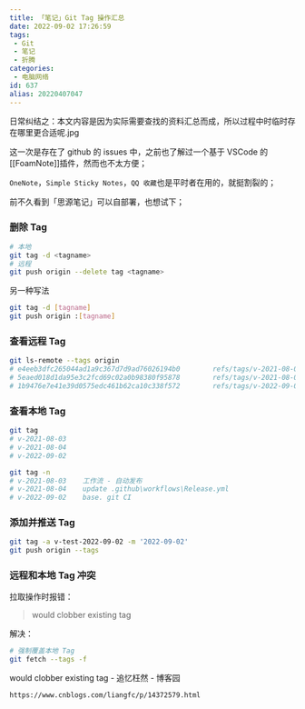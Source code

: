 ```yaml
---
title: 「笔记」Git Tag 操作汇总
date: 2022-09-02 17:26:59
tags:
 - Git
 - 笔记
 - 折腾
categories:
 - 电脑网络
id: 637
alias: 20220407047
---
```


日常纠结之：本文内容是因为实际需要查找的资料汇总而成，所以过程中时临时存在哪里更合适呢.jpg

这一次是存在了 github 的 issues 中，之前也了解过一个基于 VSCode 的[[FoamNote]]插件，然而也不太方便；

<!--more-->

`OneNote`，`Simple Sticky Notes`，`QQ 收藏`也是平时者在用的，就挺割裂的；

前不久看到「思源笔记」可以自部署，也想试下；

### 删除 Tag

```bash
# 本地
git tag -d <tagname>
# 远程
git push origin --delete tag <tagname>
```

另一种写法

```bash
git tag -d [tagname]
git push origin :[tagname]
```

### 查看远程 Tag

```bash
git ls-remote --tags origin
# e4eeb3dfc265044ad1a9c367d7d9ad76026194b0        refs/tags/v-2021-08-03
# 5eaed018d1da95e3c2fcd69c02a0b98380f95878        refs/tags/v-2021-08-04
# 1b9476e7e41e39d0575edc461b62ca10c338f572        refs/tags/v-2022-09-02
```

### 查看本地 Tag

```bash
git tag
# v-2021-08-03
# v-2021-08-04
# v-2022-09-02

git tag -n
# v-2021-08-03    工作流 - 自动发布
# v-2021-08-04    update .github\workflows\Release.yml
# v-2022-09-02    base. git CI
```

### 添加并推送 Tag

```bash
git tag -a v-test-2022-09-02 -m '2022-09-02'
git push origin --tags
```

### 远程和本地 Tag 冲突

拉取操作时报错：

> would clobber existing tag

解决：

```bash
# 强制覆盖本地 Tag
git fetch --tags -f
```

would clobber existing tag - 追忆枉然 - 博客园

`https://www.cnblogs.com/liangfc/p/14372579.html`
